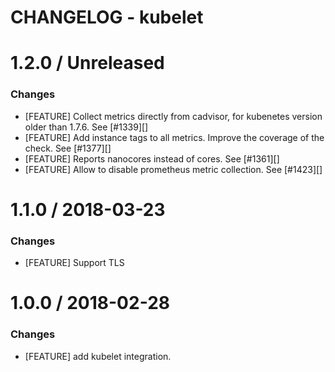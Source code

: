 # CHANGELOG - kubelet

1.2.0 / Unreleased
==================

### Changes

* [FEATURE] Collect metrics directly from cadvisor, for kubenetes version older than 1.7.6. See [#1339][]
* [FEATURE] Add instance tags to all metrics. Improve the coverage of the check. See [#1377][]
* [FEATURE] Reports nanocores instead of cores. See [#1361][]
* [FEATURE] Allow to disable prometheus metric collection. See [#1423][]

1.1.0 / 2018-03-23
==================

### Changes

* [FEATURE] Support TLS


1.0.0 / 2018-02-28
==================


### Changes

* [FEATURE] add kubelet integration.

